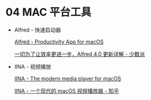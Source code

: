 # 04 MAC 平台工具

* Alfred - 快速启动器

    [Alfred - Productivity App for macOS](https://www.alfredapp.com/ )

    [一切为了让效率更进一步，Alfred 4.0 更新详解 - 少数派](https://sspai.com/post/55098 )

* IINA - 视频播放

    [IINA - The modern media player for macOS](https://iina.io/ )

    [IINA - 一个现代的 macOS 视频播放器 - 知乎](https://zhuanlan.zhihu.com/p/24700324 )

